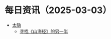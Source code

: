 ﻿# 每日资讯（2025-03-03）

- [太隐](https://wangyurui.com/feed.xml)
  - [寻找《山海经》的另一半](https://wangyurui.com/posts/tu-shuo-shan-hai-jing-gu-ben-f979a1f2)
